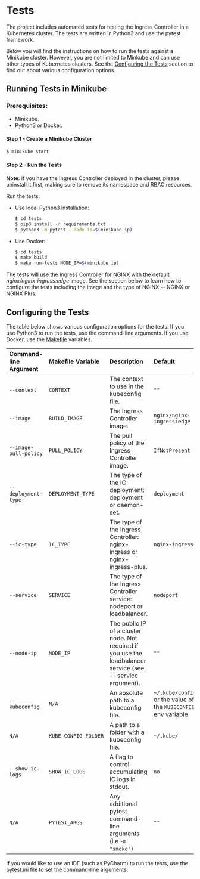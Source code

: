 # Tests

The project includes automated tests for testing the Ingress Controller in a Kubernetes cluster. The tests are written in Python3 and use the pytest framework.

Below you will find the instructions on how to run the tests against a Minikube cluster. However, you are not limited to Minkube and can use other types of Kubernetes clusters. See the [Configuring the Tests](#configuring-the-tests) section to find out about various configuration options.

## Running Tests in Minikube

### Prerequisites:

* Minikube. 
* Python3 or Docker.

#### Step 1 - Create a Minikube Cluster

```bash
$ minikube start
```

#### Step 2 - Run the Tests
 
**Note**: if you have the Ingress Controller deployed in the cluster, please uninstall it first, making sure to remove its namespace and RBAC resources.

Run the tests:
* Use local Python3 installation:
    ```bash
    $ cd tests
    $ pip3 install -r requirements.txt
    $ python3 -m pytest --node-ip=$(minikube ip)
    ```
* Use Docker:
    ```bash
    $ cd tests
    $ make build
    $ make run-tests NODE_IP=$(minikube ip)
    ```
The tests will use the Ingress Controller for NGINX with the default *nginx/nginx-ingress:edge* image. See the section below to learn how to configure the tests including the image and the type of NGINX -- NGINX or NGINX Plus.

## Configuring the Tests

The table below shows various configuration options for the tests. If you use Python3 to run the tests, use the command-line arguments. If you use Docker, use the [Makefile](Makefile) variables.


| Command-line Argument | Makefile Variable | Description | Default |
| :----------------------- | :------------ | :------------ | :----------------------- |
| `--context` | `CONTEXT` | The context to use in the kubeconfig file. | `""` |
| `--image` | `BUILD_IMAGE` | The Ingress Controller image. | `nginx/nginx-ingress:edge` |
| `--image-pull-policy` | `PULL_POLICY` | The pull policy of the Ingress Controller image. | `IfNotPresent` |
| `--deployment-type` | `DEPLOYMENT_TYPE` | The type of the IC deployment: deployment or daemon-set. | `deployment` |
| `--ic-type` | `IC_TYPE` | The type of the Ingress Controller: nginx-ingress or nginx-ingress-plus. | `nginx-ingress` |
| `--service` | `SERVICE` | The type of the Ingress Controller service: nodeport or loadbalancer. | `nodeport` |
| `--node-ip` | `NODE_IP` | The public IP of a cluster node. Not required if you use the loadbalancer service (see --service argument). | `""` |
| `--kubeconfig` | `N/A` | An absolute path to a kubeconfig file. | `~/.kube/config` or the value of the `KUBECONFIG` env variable |
| `N/A` | `KUBE_CONFIG_FOLDER` | A path to a folder with a kubeconfig file. | `~/.kube/` |
| `--show-ic-logs` | `SHOW_IC_LOGS` | A flag to control accumulating IC logs in stdout. | `no` |
| `N/A` | `PYTEST_ARGS` | Any additional pytest command-line arguments (i.e `-m "smoke"`) | `""` |

If you would like to use an IDE (such as PyCharm) to run the tests, use the [pytest.ini](pytest.ini) file to set the command-line arguments.